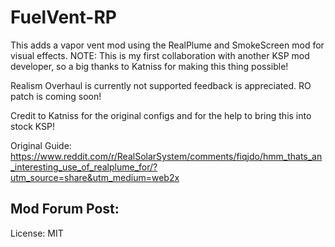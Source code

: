 # FuelVent-RP
This adds a vapor vent mod using the RealPlume and SmokeScreen mod for visual effects.
NOTE: This is my first collaboration with another KSP mod developer, so a big thanks to Katniss for making this thing possible!

Realism Overhaul is currently not supported
feedback is appreciated. RO patch is coming soon!

Credit to Katniss for the original configs and for the help to bring this into stock KSP!

Original Guide: https://www.reddit.com/r/RealSolarSystem/comments/fiqjdo/hmm_thats_an_interesting_use_of_realplume_for/?utm_source=share&utm_medium=web2x

Mod Forum Post: 
-----------------------------------------
License: MIT
